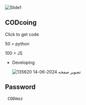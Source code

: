 ![Slide1](https://github.com/Mr-Banana-2045/CODcoin_bot/assets/109140672/b2164d61-76c4-4db5-a809-7c4f311f1b37)

## CODcoing
Click to get code

50 > python

100 > JS

* Developing

  ![تصویر صفحه 2024-06-14 135620](https://github.com/Mr-Banana-2045/CODcoin_bot/assets/109140672/ae85c52f-5b70-44d8-b355-2d16a37387e0)

## Password
<pre> CODmoz </pre>

